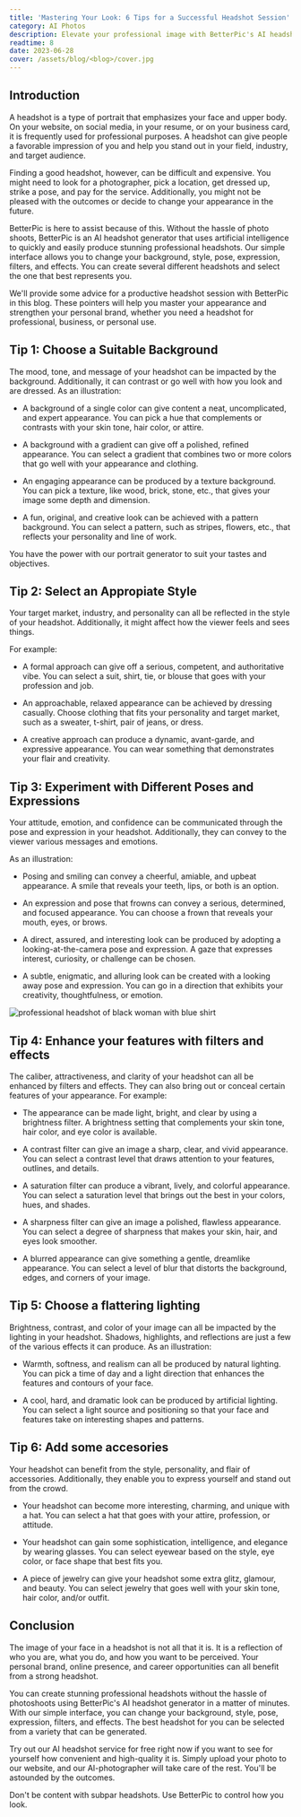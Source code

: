 ```yaml
---
title: 'Mastering Your Look: 6 Tips for a Successful Headshot Session'
category: AI Photos
description: Elevate your professional image with BetterPic's AI headshot generator. Customize backgrounds, styles, poses, expressions that reflect your brand.
readtime: 8
date: 2023-06-28
cover: /assets/blog/<blog>/cover.jpg
---
```

## Introduction
A headshot is a type of portrait that emphasizes your face and upper body. On your website, on social media, in your resume, or on your business card, it is frequently used for professional purposes. A headshot can give people a favorable impression of you and help you stand out in your field, industry, and target audience.

Finding a good headshot, however, can be difficult and expensive. You might need to look for a photographer, pick a location, get dressed up, strike a pose, and pay for the service. Additionally, you might not be pleased with the outcomes or decide to change your appearance in the future.

BetterPic is here to assist because of this. Without the hassle of photo shoots, BetterPic is an AI headshot generator that uses artificial intelligence to quickly and easily produce stunning professional headshots. Our simple interface allows you to change your background, style, pose, expression, filters, and effects. You can create several different headshots and select the one that best represents you.

We'll provide some advice for a productive headshot session with BetterPic in this blog. These pointers will help you master your appearance and strengthen your personal brand, whether you need a headshot for professional, business, or personal use.

## Tip 1: Choose a Suitable Background
The mood, tone, and message of your headshot can be impacted by the background. Additionally, it can contrast or go well with how you look and are dressed. As an illustration:

- A background of a single color can give content a neat, uncomplicated, and expert appearance. You can pick a hue that complements or contrasts with your skin tone, hair color, or attire.

- A background with a gradient can give off a polished, refined appearance. You can select a gradient that combines two or more colors that go well with your appearance and clothing.

- An engaging appearance can be produced by a texture background. You can pick a texture, like wood, brick, stone, etc., that gives your image some depth and dimension.

- A fun, original, and creative look can be achieved with a pattern background. You can select a pattern, such as stripes, flowers, etc., that reflects your personality and line of work.

You have the power with our portrait generator to suit your tastes and objectives.

## Tip 2: Select an Appropiate Style
Your target market, industry, and personality can all be reflected in the style of your headshot. Additionally, it might affect how the viewer feels and sees things.

For example:

- A formal approach can give off a serious, competent, and authoritative vibe. You can select a suit, shirt, tie, or blouse that goes with your profession and job.

- An approachable, relaxed appearance can be achieved by dressing casually. Choose clothing that fits your personality and target market, such as a sweater, t-shirt, pair of jeans, or dress.

- A creative approach can produce a dynamic, avant-garde, and expressive appearance. You can wear something that demonstrates your flair and creativity.

## Tip 3: Experiment with Different Poses and Expressions
Your attitude, emotion, and confidence can be communicated through the pose and expression in your headshot. Additionally, they can convey to the viewer various messages and emotions.

As an illustration:

- Posing and smiling can convey a cheerful, amiable, and upbeat appearance. A smile that reveals your teeth, lips, or both is an option.

- An expression and pose that frowns can convey a serious, determined, and focused appearance. You can choose a frown that reveals your mouth, eyes, or brows.

- A direct, assured, and interesting look can be produced by adopting a looking-at-the-camera pose and expression. A gaze that expresses interest, curiosity, or challenge can be chosen.

- A subtle, enigmatic, and alluring look can be created with a looking away pose and expression. You can go in a direction that exhibits your creativity, thoughtfulness, or emotion.

![professional headshot of black woman with blue shirt](https://www.betterpic.io/_vercel/image?url=/assets/blog/media/model-examples-1/betterpic-generated-headshot-613.jpg&w=768&q=70)

## Tip 4: Enhance your features with filters and effects
The caliber, attractiveness, and clarity of your headshot can all be enhanced by filters and effects. They can also bring out or conceal certain features of your appearance. For example:

- The appearance can be made light, bright, and clear by using a brightness filter. A brightness setting that complements your skin tone, hair color, and eye color is available.

- A contrast filter can give an image a sharp, clear, and vivid appearance. You can select a contrast level that draws attention to your features, outlines, and details.

- A saturation filter can produce a vibrant, lively, and colorful appearance. You can select a saturation level that brings out the best in your colors, hues, and shades.

- A sharpness filter can give an image a polished, flawless appearance. You can select a degree of sharpness that makes your skin, hair, and eyes look smoother.

- A blurred appearance can give something a gentle, dreamlike appearance. You can select a level of blur that distorts the background, edges, and corners of your image.

## Tip 5: Choose a flattering lighting
Brightness, contrast, and color of your image can all be impacted by the lighting in your headshot. Shadows, highlights, and reflections are just a few of the various effects it can produce. As an illustration:

- Warmth, softness, and realism can all be produced by natural lighting. You can pick a time of day and a light direction that enhances the features and contours of your face.

- A cool, hard, and dramatic look can be produced by artificial lighting. You can select a light source and positioning so that your face and features take on interesting shapes and patterns.

## Tip 6: Add some accesories
Your headshot can benefit from the style, personality, and flair of accessories. Additionally, they enable you to express yourself and stand out from the crowd.

- Your headshot can become more interesting, charming, and unique with a hat. You can select a hat that goes with your attire, profession, or attitude.

- Your headshot can gain some sophistication, intelligence, and elegance by wearing glasses. You can select eyewear based on the style, eye color, or face shape that best fits you.

- A piece of jewelry can give your headshot some extra glitz, glamour, and beauty. You can select jewelry that goes well with your skin tone, hair color, and/or outfit.

## Conclusion
The image of your face in a headshot is not all that it is. It is a reflection of who you are, what you do, and how you want to be perceived. Your personal brand, online presence, and career opportunities can all benefit from a strong headshot.

You can create stunning professional headshots without the hassle of photoshoots using BetterPic's AI headshot generator in a matter of minutes. With our simple interface, you can change your background, style, pose, expression, filters, and effects. The best headshot for you can be selected from a variety that can be generated.

Try out our AI headshot service for free right now if you want to see for yourself how convenient and high-quality it is. Simply upload your photo to our website, and our AI-photographer will take care of the rest. You'll be astounded by the outcomes.

Don't be content with subpar headshots. Use BetterPic to control how you look.

